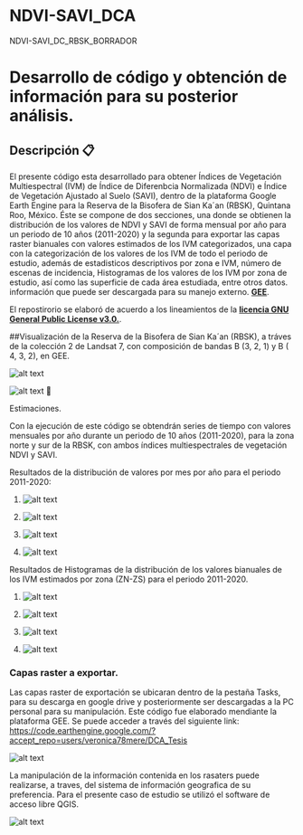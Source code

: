 # NDVI-SAVI_DCA
NDVI-SAVI_DC_RBSK_BORRADOR
# Desarrollo de código y obtención de información para su posterior análisis.

## Descripción 📋
El presente código esta desarrollado para obtener Índices de Vegetación Multiespectral (IVM) de Índice de Diferenbcia Normalizada (NDVI) e Índice de Vegetación Ajustado al Suelo (SAVI), dentro de la plataforma Google Earth Engine para la Reserva de la Bisofera de Sian Ka´an (RBSK), Quintana Roo, México. Éste se compone de dos secciones, una donde se obtienen la distribución de los valores de NDVI y SAVI de forma mensual por año para un periodo de 10 años (2011-2020) y la segunda para exportar las capas raster bianuales con valores estimados de los IVM categorizados, una capa con la categorización de los valores de los IVM de todo el periodo de estudio, además de estadisticos descriptivos por zona e IVM, número de escenas de incidencia, Histogramas de los valores de los IVM por zona de estudio, así como las superficie de cada área estudiada, entre otros datos. información que puede ser descargada para su manejo externo. [**GEE**](https://developers.google.com/earth-engine/guides/getstarted?hl=en).

El repostirorio se elaboró de acuerdo a los lineamientos de la [**licencia GNU General Public License v3.0.**](https://choosealicense.com/licenses/gpl-3.0/).

##Visualización de la Reserva de la Bisofera de Sian Ka´an (RBSK), a tráves de la colección 2 de Landsat 7, con composición de bandas B (3, 2, 1) y B ( 4, 3, 2), en GEE.

![alt text](https://github.com/demostenesmx/NDVI-SAVI_DCA/blob/main/C02_B_3_2_1_RBSK.JPG) 

![alt text](https://github.com/demostenesmx/NDVI-SAVI_DCA/blob/main/Veg%20(B_4-3-2).jpeg) 
📖

Estimaciones.

Con la ejecución de este código se obtendrán series de tiempo con valores mensuales por año durante un periodo de 10 años (2011-2020), para la zona norte y sur de la RBSK, con ambos índices multiespectrales de vegetación NDVI y SAVI.

Resultados de la distribución de valores por mes por año para el periodo 2011-2020:

1. ![alt text](https://github.com/demostenesmx/NDVI-SAVI_DCA/blob/main/NDVI-ZN_01.png)

2. ![alt text](https://github.com/demostenesmx/NDVI-SAVI_DCA/blob/main/NDVI-ZS.png)

3. ![alt text](https://github.com/demostenesmx/NDVI-SAVI_DCA/blob/main/SAVI-ZN.png)

4. ![alt text](https://github.com/demostenesmx/NDVI-SAVI_DCA/blob/main/SAVI-ZS.png)

Resultados de Histogramas de la distribución de los valores bianuales de los IVM estimados por zona (ZN-ZS) para el periodo 2011-2020. 

1. ![alt text](https://github.com/demostenesmx/NDVI-SAVI_DCA/blob/main/NDVI-ZN.png)

2. ![alt text](https://github.com/demostenesmx/NDVI-SAVI_DCA/blob/main/H-NDVI-ZS.png)

3. ![alt text](https://github.com/demostenesmx/NDVI-SAVI_DCA/blob/main/H-SAVI-ZN_02.png)

4. ![alt text](https://github.com/demostenesmx/NDVI-SAVI_DCA/blob/main/H-SAVI-ZS_02.png)

### Capas raster a exportar. 
Las capas raster de exportación se ubicaran dentro de la pestaña Tasks, para su descarga en google drive y posteriormente ser descargadas a la PC personal para su manipulación. Este código fue elaborado mendiante la plataforma GEE. Se puede acceder a través del siguiente link: https://code.earthengine.google.com/?accept_repo=users/veronica78mere/DCA_Tesis

![alt text](https://github.com/demostenesmx/NDVI-SAVI_DCA/blob/main/Raster_Exportación.JPG)

La manipulación de la información contenida en los rasaters puede realizarse, a traves, del sistema de información geografica de su preferencia. Para el presente caso de estudio se utilizó el software de acceso libre QGIS.

![alt text](https://github.com/demostenesmx/NDVI-SAVI_DCA/blob/main/QGis.JPG)
